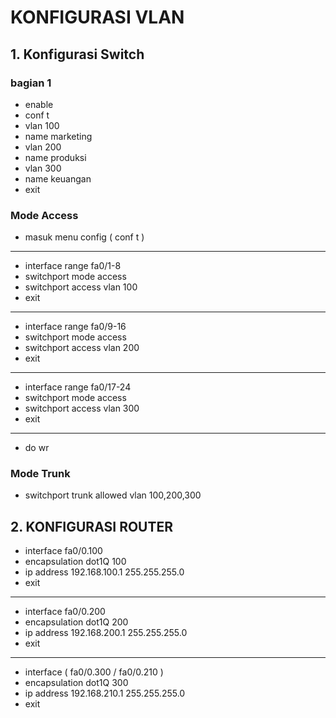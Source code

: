 # KONFIGURASI VLAN

## 1. Konfigurasi Switch

### bagian 1

- enable
- conf t
- vlan 100
- name marketing
- vlan 200
- name produksi
- vlan 300
- name keuangan
- exit

### Mode Access
- masuk menu config ( conf t )
---
- interface range fa0/1-8
- switchport mode access
- switchport access vlan 100
- exit
---
- interface range fa0/9-16
- switchport mode access
- switchport access vlan 200
- exit
---
- interface range fa0/17-24
- switchport mode access
- switchport access vlan 300
- exit
---
- do wr

### Mode Trunk
- switchport trunk allowed vlan 100,200,300

## 2. KONFIGURASI ROUTER
- interface fa0/0.100
- encapsulation dot1Q 100
- ip address 192.168.100.1 255.255.255.0
- exit
---
- interface fa0/0.200
- encapsulation dot1Q 200
- ip address 192.168.200.1 255.255.255.0
- exit
---
- interface ( fa0/0.300  / fa0/0.210 )
- encapsulation dot1Q 300
- ip address 192.168.210.1 255.255.255.0
- exit
